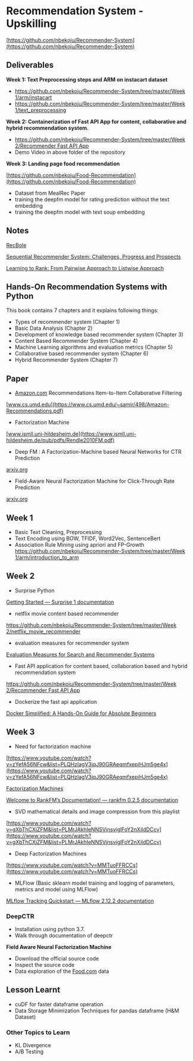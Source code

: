 # Recommendation System - Upskilling

[https://github.com/nbekoju/Recommender-System](https://github.com/nbekoju/Recommender-System)

## Deliverables

**Week 1: Text Preprocessing steps and ARM on instacart dataset**

- [https://github.com/nbekoju/Recommender-System/tree/master/Week 1/arm/instacart](https://github.com/nbekoju/Recommender-System/tree/master/Week%201/arm/instacart)
- [https://github.com/nbekoju/Recommender-System/tree/master/Week 1/text_preprocessing](https://github.com/nbekoju/Recommender-System/tree/master/Week%201/text_preprocessing)

**Week 2: Containerization of Fast API App for content, collaborative and hybrid recommendation system.**

- [https://github.com/nbekoju/Recommender-System/tree/master/Week 2/Recommender Fast API App](https://github.com/nbekoju/Recommender-System/tree/master/Week%202/Recommender%20Fast%20API%20App)
- Demo Video in above folder of the repository

**Week 3: Landing page food recommendation**

[https://github.com/nbekoju/Food-Recommendation](https://github.com/nbekoju/Food-Recommendation)

- Dataset from MealRec Paper
- training the deepfm model for rating prediction without the text embedding
- training the deepfm model with text soup embedding

## Notes

[RecBole](https://www.notion.so/RecBole-0d78672484874a25a4ecee71e3a4bd95?pvs=21)

[Sequential Recommender System: Challenges, Progress and Prospects](https://www.notion.so/Sequential-Recommender-System-Challenges-Progress-and-Prospects-11ffcfbce6634de196e68bc3b063f3b4?pvs=21)

[Learning to Rank: From Pairwise Approach to Listwise Approach](https://www.notion.so/Learning-to-Rank-From-Pairwise-Approach-to-Listwise-Approach-67f5271917dc4502a09d64d1de681262?pvs=21)

## **Hands-On Recommendation Systems with Python**

This book contains 7 chapters and it explains following things:

- Types of recommender system (Chapter 1)
- Basic Data Analysis (Chapter 2)
- Development of knowledge based recommender system (Chapter 3)
- Content Based Recommender System (Chapter 4)
- Machine Learning algorithms and evaluation metrics (Chapter 5)
- Collaborative based recommender system (Chapter 6)
- Hybrid Recommender System (Chapter 7)

## Paper

- [Amazon.com](http://Amazon.com) Recommendations Item-to-Item Collaborative Filtering

[www.cs.umd.edu](https://www.cs.umd.edu/~samir/498/Amazon-Recommendations.pdf)

- Factorization Machine

[www.ismll.uni-hildesheim.de](https://www.ismll.uni-hildesheim.de/pub/pdfs/Rendle2010FM.pdf)

- Deep FM : A Factorization-Machine based Neural Networks for CTR Prediction

[arxiv.org](https://arxiv.org/pdf/1703.04247)

- Field-Aware Neural Factorization Machine for Click-Through Rate Prediction

[arxiv.org](https://arxiv.org/pdf/1902.09096)

## Week 1

- Basic Text Cleaning, Preprocessing
- Text Encoding using BOW, TFIDF, Word2Vec, SentenceBert
- Association Rule Mining using apriori and FP-Growth  [https://github.com/nbekoju/Recommender-System/tree/master/Week 1/arm/introduction_to_arm](https://github.com/nbekoju/Recommender-System/tree/master/Week%201/arm/introduction_to_arm)

## Week 2

- Surprise Python

[Getting Started — Surprise 1 documentation](https://surprise.readthedocs.io/en/stable/getting_started.html)

- netflix movie content based recommender

[https://github.com/nbekoju/Recommender-System/tree/master/Week 2/netflix_movie_recommender](https://github.com/nbekoju/Recommender-System/tree/master/Week%202/netflix_movie_recommender)

- evaluation measures for recommender system

[Evaluation Measures for Search and Recommender Systems](https://www.youtube.com/watch?v=BD9TkvEsKwM)

- Fast API application for content based, collaboration based and hybrid recommendation system

[https://github.com/nbekoju/Recommender-System/tree/master/Week 2/Recommender Fast API App](https://github.com/nbekoju/Recommender-System/tree/master/Week%202/Recommender%20Fast%20API%20App)

- Dockerize the fast api application

[Docker Simplified: A Hands-On Guide for Absolute Beginners](https://www.freecodecamp.org/news/docker-simplified-96639a35ff36/)

## Week 3

- Need for factorization machine

[https://www.youtube.com/watch?v=zYefA56NFcw&list=PLQHzlagV3jqJ90GRAeqmfxepiHJm5ge4x](https://www.youtube.com/watch?v=zYefA56NFcw&list=PLQHzlagV3jqJ90GRAeqmfxepiHJm5ge4x)

[Factorization Machines](https://www.jefkine.com/recsys/2017/03/27/factorization-machines/)

[Welcome to RankFM’s Documentation! — rankfm 0.2.5 documentation](https://rankfm.readthedocs.io/en/latest/home.html)

- SVD mathematical details and image compression from this playlist

[https://www.youtube.com/watch?v=gXbThCXjZFM&list=PLMrJAkhIeNNSVjnsviglFoY2nXildDCcv](https://www.youtube.com/watch?v=gXbThCXjZFM&list=PLMrJAkhIeNNSVjnsviglFoY2nXildDCcv)

- Deep Factorization Machines

[https://www.youtube.com/watch?v=MMTuoFFRCCs](https://www.youtube.com/watch?v=MMTuoFFRCCs)

- MLFlow (Basic sklearn model training and logging of parameters, metrics and model using MLFlow)

[MLflow Tracking Quickstart — MLflow 2.12.2 documentation](https://mlflow.org/docs/latest/getting-started/intro-quickstart/index.html)

### DeepCTR

- Installation using python 3.7.
- Walk through documentation of deepctr

**Field Aware Neural Factorization Machine**

- Download the official source code
- Inspect the source code
- Data exploration of the [Food.com](http://Food.com) data

## Lesson Learnt

- cuDF for faster dataframe operation
- Data Storage Minimization Techniques for pandas dataframe (H&M Dataset)


### Other Topics to Learn
- KL Divergence
- A/B Testing
